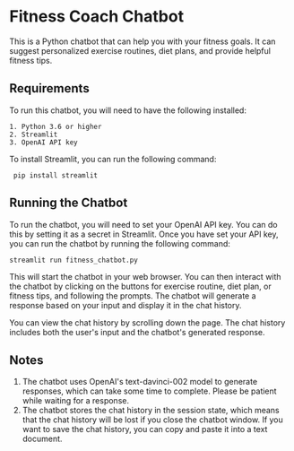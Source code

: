 # Fitness Coach Chatbot
This is a Python chatbot that can help you with your fitness goals. It can suggest personalized exercise routines, diet plans, and provide helpful fitness tips.

## Requirements
To run this chatbot, you will need to have the following installed:

    1. Python 3.6 or higher
    2. Streamlit
    3. OpenAI API key

To install Streamlit, you can run the following command:
     
     pip install streamlit

## Running the Chatbot
To run the chatbot, you will need to set your OpenAI API key. You can do this by setting it as a secret in Streamlit. Once you have set your API key, you can run the chatbot by running the following command:

    streamlit run fitness_chatbot.py
    
This will start the chatbot in your web browser. You can then interact with the chatbot by clicking on the buttons for exercise routine, diet plan, or fitness tips, and following the prompts. The chatbot will generate a response based on your input and display it in the chat history.

You can view the chat history by scrolling down the page. The chat history includes both the user's input and the chatbot's generated response.

## Notes
   1. The chatbot uses OpenAI's text-davinci-002 model to generate responses, which can take some time to complete. Please be patient while waiting for a response.
   2. The chatbot stores the chat history in the session state, which means that the chat history will be lost if you close the chatbot window. If you want to save the chat history, you can copy and paste it into a text document.
